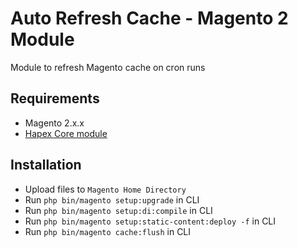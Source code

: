 # Auto Refresh Cache - Magento 2 Module

Module to refresh Magento cache on cron runs

## Requirements
-   Magento 2.x.x
-   [Hapex Core module](https://gitlab.com/deggial/magento2-core)

## Installation
-   Upload files to `Magento Home Directory`
-   Run `php bin/magento setup:upgrade` in CLI
-   Run `php bin/magento setup:di:compile` in CLI
-   Run `php bin/magento setup:static-content:deploy -f` in CLI
-   Run `php bin/magento cache:flush` in CLI
